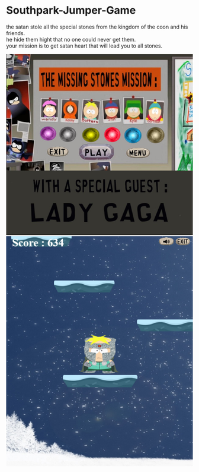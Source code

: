 # Southpark-Jumper-Game
the satan stole all the special stones from the kingdom of the coon and his friends. </br>
he hide them hight that no one could never get them.</br>
your mission is to get satan heart that will lead you to all stones.</br>

<img src="https://raw.githubusercontent.com/Rosiee7/Southpark-Jumper-Game/main/Home.jpg"/>
<img src="https://raw.githubusercontent.com/Rosiee7/Southpark-Jumper-Game/main/Game.png"/>
